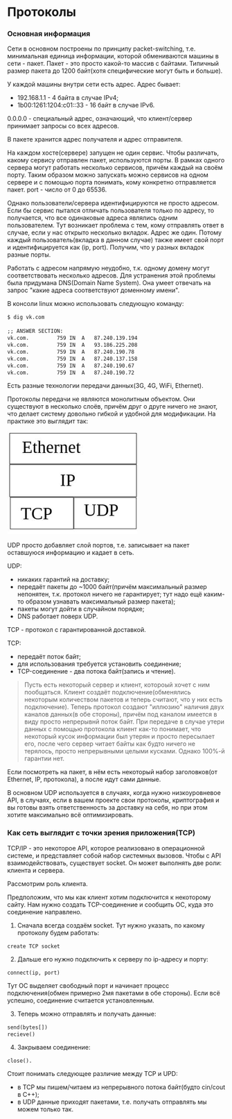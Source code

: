 # Протоколы

### Основная информация

Сети в основном построены по принципу packet-switching, т.е. минимальная единица информации, которой обмениваются машины в сети - пакет. 
Пакет - это просто какой-то массив с байтами. Типичный размер пакета до 1200 байт(хотя специфические могут быть и больше).

У каждой машины внутри сети есть адрес. Адрес бывает:
+ 192.168.1.1 - 4 байта в случае IPv4;
+ 1b00:1261:1204:c01::33 - 16 байт в случае IPv6.

0.0.0.0 - специальный адрес, означающий, что клиент/сервер принимает запросы со всех адресов.

В пакете хранится адрес получателя и адрес отправителя.

На каждом хосте(сервере) запущен не один сервис. 
Чтобы различать, какому сервису отправлен пакет, используются порты. 
В рамках одного сервера могут работать несколько сервисов, причём каждый на своём порту. 
Таким образом можно запускать можно сервисов на одном сервере и с помощью порта понимать, кому конкретно отправляется пакет. port - число от 0 до 65536.

Однако пользователи/сервера идентифицируются не просто адресом.
Если бы сервис пытался отличать пользователя только по адресу, то получается, что все одинаковые адреса являлись одним пользователем.
Тут возникает проблема с тем, кому отправлять ответ в случае, если у нас открыто несколько вкладок. Адрес же один. Потому каждый пользователь(вкладка в данном случае) также имеет свой порт и идентифицируется как (ip, port). Получим, что у разных вкладок разные порты.

Работать с адресом напрямую неудобно, т.к. одному домену могут соответствовать несколько адресов. 
Для устранения этой проблемы была придумана DNS(Domain Name System). 
Она умеет отвечать на запрос "какие адреса соответствуют доменному имени".

В консоли linux  можно использовать следующую команду:
```
$ dig vk.com

;; ANSWER SECTION:
vk.com.			759	IN	A	87.240.139.194
vk.com.			759	IN	A	93.186.225.208
vk.com.			759	IN	A	87.240.190.78
vk.com.			759	IN	A	87.240.137.158
vk.com.			759	IN	A	87.240.190.67
vk.com.			759	IN	A	87.240.190.72
```

Есть разные технологии передачи данных(3G, 4G, WiFi, Ethernet).

Протоколы передачи не являются монолитным объектом. 
Они существуют в несколько слоёв, причём друг о друге ничего не знают, что делает систему довольно гибкой и удобной для модификации.
На практике это выглядит так:

![protocols_stack](./img/protocols_stack.jpg)

UDP просто добавляет слой портов, т.е. записывает на пакет оставшуюся информацию и кадает в сеть. 

UDP:
+ никаких гарантий на доставку; 
+ передаёт пакеты до ~1000 байт(причём максимальный размер непонятен, т.к. протокол ничего не гарантирует; тут надо ещё каким-то образом узнавать максимальный размер пакета);
+ пакеты могут дойти в случайном порядке;
+ DNS работает поверх UDP.

TCP - протокол с гарантированной доставкой.

TCP:
+ передаёт поток байт;
+ для использования требуется установить соединение;
+ TCP-соединение - два потока байт(запись и чтение).

> Пусть есть некоторый сервер и клиент, котороый хочет с ним пообщаться. 
> Клиент создаёт подключение(обменялись некоторым количеством пакетов и теперь считают, что у них есть подключение). 
> Теперь протокол создают "иллюзию" наличия двух каналов данных(в обе стороны), причём под каналом имеется в виду просто непрерывнй поток байт. 
> При передаче в случае утери данных с помощью протокола клиент как-то понимает, что некоторый кусок информации был утерян и просто пересылает его, после чего сервер читает байты как будто ничего не терялось, просто непрерывными целыми кусками. Однако 100%-й гарантии нет.

Если посмотреть на пакет, в нём есть некоторый набор заголовков(от Ethernet, IP, протокола), а после идут сами данные.

В основном UDP используется в случаях, когда нужно низкоуровневое API, в случаях, если в вашем проекте свои протоколы, криптография и вы готовы взять ответственность за доставку на себя, но при этом хотите максимально всё оптимизировать.

### Как сеть выглядит с точки зрения приложения(TCP)

TCP/IP - это некоторое API, которое реализовано в операционной системе, и представляет собой набор системных вызовов. 
Чтобы с API взаимодействовать, существует socket.
Он может выполнять две роли: клиента и сервера.

Рассмотрим роль клиента.
 
Предположим, что мы как клиент хотим подключится к некоторому сайту. Нам нужно создать TCP-соединение и сообщить ОС, куда это соединение направлено.

1. Сначала всегда создаём socket. 
Тут нужно указать, по какому протоколу будем работать:
```
create TCP socket
```

2. Дальше его нужно подключить к серверу по ip-адресу и порту:
```
connect(ip, port)
```

Тут ОС выделяет свободный порт и начинает процесс подключения(обмен примерно 2мя пакетами в обе стороны). 
Если всё успешно, соединение считается установленным.

3. Теперь можно отправлять и получать данные:
```
send(bytes[])
recieve()
```

4. Закрываем соединение:
```
close().
```

Стоит понимать следующее различие между TCP и UPD:

+ в TCP мы пишем/читаем из непрерывного потока байт(будто cin/cout в C++);
+ в UDP данные приходят пакетами, т.е. получать отправлять мы можем только так.
